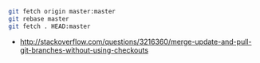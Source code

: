 ```bash
git fetch origin master:master
git rebase master
git fetch . HEAD:master
```

- http://stackoverflow.com/questions/3216360/merge-update-and-pull-git-branches-without-using-checkouts
